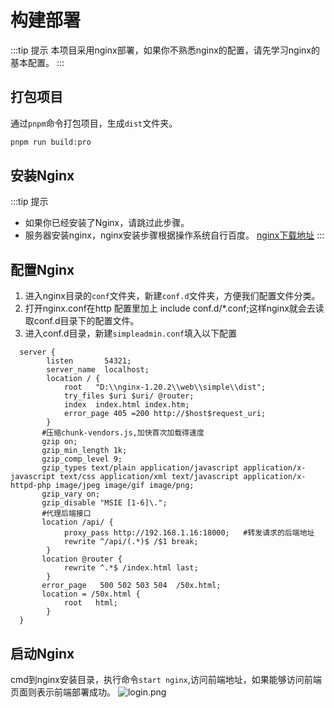 <!-- 构建部署 -->
# 构建部署
:::tip 提示
本项目采用nginx部署，如果你不熟悉nginx的配置，请先学习nginx的基本配置。
:::
## 打包项目

通过`pnpm`命令打包项目，生成`dist`文件夹。

```bash
pnpm run build:pro
```

## 安装Nginx
:::tip 提示
- 如果你已经安装了Nginx，请跳过此步骤。
- 服务器安装nginx，nginx安装步骤根据操作系统自行百度。 [nginx下载地址](http://nginx.org/en/download.html)
:::
## 配置Nginx
1. 进入nginx目录的`conf`文件夹，新建`conf.d`文件夹，方便我们配置文件分类。
2. 打开nginx.conf在http 配置里加上 include conf.d/*.conf;这样nginx就会去读取conf.d目录下的配置文件。
3. 进入conf.d目录，新建`simpleadmin.conf`填入以下配置
```nginx
  server {
        listen       54321;
        server_name  localhost;
        location / {
            root   "D:\\nginx-1.20.2\\web\\simple\\dist";
			try_files $uri $uri/ @router;
            index  index.html index.htm;
			error_page 405 =200 http://$host$request_uri;
        }
	   #压缩chunk-vendors.js,加快首次加载得速度
	   gzip on;
       gzip_min_length 1k;
       gzip_comp_level 9;
       gzip_types text/plain application/javascript application/x-javascript text/css application/xml text/javascript application/x-httpd-php image/jpeg image/gif image/png;
       gzip_vary on;
       gzip_disable "MSIE [1-6]\.";
	   #代理后端接口
	   location /api/ {
			proxy_pass http://192.168.1.16:18000;   #转发请求的后端地址
            rewrite ^/api/(.*)$ /$1 break;
		}
	   location @router {
            rewrite ^.*$ /index.html last;
        }
       error_page   500 502 503 504  /50x.html;
       location = /50x.html {
            root   html;
        }
  }
 ```
## 启动Nginx
cmd到nginx安装目录，执行命令`start nginx`,访问前端地址，如果能够访问前端页面则表示前端部署成功。
![login.png](/public/build/login.png)
